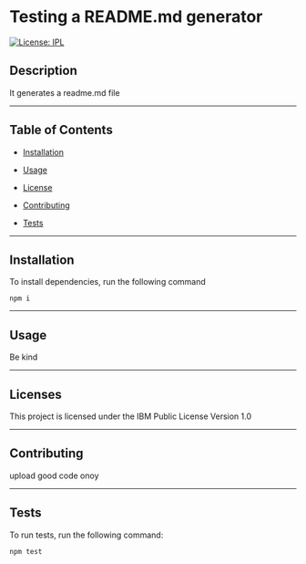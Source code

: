 # Testing a README.md generator

[![License: IPL](https://img.shields.io/badge/License-IPL%201.0-blue.svg)](https://opensource.org/licenses/IPL-1.0)

## Description

It generates a readme.md file

---

## Table of Contents

- [Installation](#installation)

- [Usage](#usage)

- [License](#license)

- [Contributing](#contributing)

- [Tests](#tests)

---

## Installation

To install dependencies, run the following command

```
npm i
```

---

## Usage

Be kind

---

## Licenses

This project is licensed under the IBM Public License Version 1.0

---

## Contributing

upload good code onoy

---

## Tests

To run tests, run the following command:

```
npm test
```
